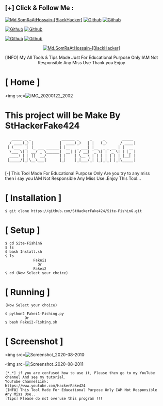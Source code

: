## [+] Click & Follow Me :
<a href="https://www.google.com.bd/maps/place/Bangladesh"><img title="Md.SomRaAtHossain-[BlackHacker]" src="https://img.shields.io/badge/MADE%20IN-BANGLADESH-green?colorA=%23ff0000&colorB=%23017e40&style=for-the-badge&logo=map"></a>
[![Github](https://img.shields.io/badge/Github-StHackerFake424-green?style=for-the-badge&logo=github)](https://github.com/StHackerFake424)</a>
[![Github](https://img.shields.io/badge/Chat-WhatsAppGroup-blue?style=for-the-badge&logo=whatsapp)](https://chat.whatsapp.com/FNzdC5zAZ5g6FWV6JlneLd)</a>
</p>

[![Github](https://img.shields.io/badge/Facebook-Md.SomraatHossain-blue?style=flat-square&logo=facebook)](https://fb.com/md.somraat.hossain.2)</a>
[![Github](https://img.shields.io/badge/YOUTUBE-HackerFake424-red?style=flat-square&logo=youtube)](https://www.youtube.com/HackerFake424)</a>
</p>

[![Github](https://img.shields.io/badge/Twitter-Md.SomraatHossain-red?style=for-the-badge&logo=twitter)](https://www.twitter.com/hackerfake424)</a>
[![Github](https://img.shields.io/badge/Instagram-Md.Somraat.Hossain-red?style=for-the-badge&logo=instagram)](https://www.instagram.com/md.somraat.hossain.2)</a>
</p>

<p align="center">
<a href="https://user-images.githubusercontent.com/66360838/86471289-ef71a780-bd5e-11ea-837f-c372257050d9.jpg"><img title="Md.SomRaAtHossain-[BlackHacker]" src="https://img.shields.io/badge/Md.SomRaAt%20Hossain-[BlackHacker]-green?colorA=6f1111&colorB=0f1111&style=for-the-badge&logo=hacker"></a>
<p align="center">
      [INFO] My All Tools & Tips Made Just For Educational Purpose Only IAM Not Responsible Any Miss Use Thank you Enjoy
</p>

# [ Home ]
<img src=![IMG_20200122_2002](https://user-images.githubusercontent.com/66360838/83967766-3c8c6600-a8e6-11ea-94e6-70550c5e5330.jpg)

# This project will be Make By StHackerFake424

```
   _____ _ _              ______ _     _     _        _____ 
  / ____(_) |            |  ____(_)   | |   (_)      / ____|
 | (___  _| |_ ___ ______| |__   _ ___| |__  _ _ __ | |  __ 
  \___ \| | __/ _ \______|  __| | / __| '_ \| | '_ \| | |_ |
  ____) | | ||  __/      | |    | \__ \ | | | | | | | |__| |
 |_____/|_|\__\___|      |_|    |_|___/_| |_|_|_| |_|\_____|
                                                                                                                                                                     
```
[*-*] This Tool Made For Educational Purpose Only 
Are you try to any miss then i say you IAM Not Responsible Any Miss Use..Enjoy This Tool...

# [ Installation ]
```
$ git clone https://github.com/StHackerFake424/Site-FishinG.git
```

# [ Setup ]
```
$ cd Site-FishinG
$ ls
$ bash Install.sh
$ ls
             Fakei1
               Or
             Fakei2
$ cd (Now Select your choice)
```
# [ Running ]
```
(Now Select your choice)

$ python2 Fakei1-Fishing.py 
         Or 
$ bash Fakei2-Fishing.sh

```
# [ Screenshot ]
<img src=![Screenshot_2020-08-2010](https://user-images.githubusercontent.com/66360838/85915157-e6686e00-b866-11ea-8865-3a6c547b814a.jpg)

<img src=![Screenshot_2020-08-2011](https://user-images.githubusercontent.com/66360838/85915165-f718e400-b866-11ea-98c7-61494bb8e102.jpg)

```
[*_*] if you are confused how to use it, Please then go to my YouTube channel And see my tutorial.
YouTube ChannelLink:
https://www.youtube.com/HackerFake424
[INFO] This Tool Made For Educational Purpose Only IAM Not Responsible Any Miss Use..
[Tips] Please do not overuse this program !!!
```
